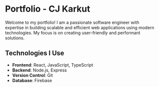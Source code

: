 # Portfolio - CJ Karkut

Welcome to my portfolio! I am a passionate software engineer with expertise in building scalable and efficient web applications using modern technologies. My focus is on creating user-friendly and performant solutions.

## Technologies I Use

- **Frontend**: React, JavaScript, TypeScript
- **Backend**: Node.js, Express
- **Version Control**: Git
- **Database**: Firebase
